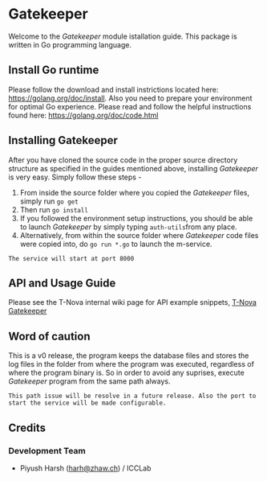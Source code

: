 # Gatekeeper
Welcome to the *Gatekeeper* module istallation guide. This package is written in Go programming language.

## Install Go runtime
Please follow the download and install instrictions located here: https://golang.org/doc/install. Also you need to prepare your environment for optimal Go experience. Please read and follow the helpful instructions found here: https://golang.org/doc/code.html

## Installing Gatekeeper
After you have cloned the source code in the proper source directory structure as specified in the guides mentioned above, installing *Gatekeeper* is very easy. Simply follow these steps -

1. From inside the source folder where you copied the *Gatekeeper* files, simply run `go get`
2. Then run `go install`
3. If you followed the environment setup instructions, you should be able to launch *Gatekeeper* by simply typing `auth-utils`from any place.
4. Alternatively, from within the source folder where *Gatekeeper* code files were copied into, do `go run *.go` to launch the m-service.

```
The service will start at port 8000
```


## API and Usage Guide
Please see the T-Nova internal wiki page for API example snippets, [T-Nova Gatekeeper](http://wiki.t-nova.eu/tnovawiki/index.php/Gatekeeper)


## Word of caution
This is a v0 release, the program keeps the database files and stores the log files in the folder from where the program was executed, regardless of where the program binary is. So in order to avoid any suprises, execute *Gatekeeper* program from the same path always. 

```
This path issue will be resolve in a future release. Also the port to start the service will be made configurable.
```

## Credits
### Development Team
* Piyush Harsh (harh@zhaw.ch) / ICCLab